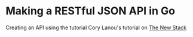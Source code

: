 # Making a RESTful JSON API in Go

Creating an API using the tutorial Cory Lanou's tutorial on [The New Stack](http://thenewstack.io/make-a-restful-json-api-go/)
